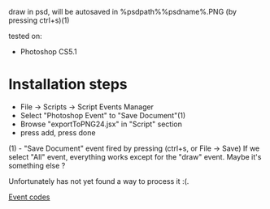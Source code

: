 draw in psd, will be autosaved in %psdpath%\%psdname%.PNG (by pressing ctrl+s)(1)

tested on:
* Photoshop CS5.1

# Installation steps
* File -> Scripts -> Script Events Manager
* Select "Photoshop Event" to "Save Document"(1)
* Browse "exportToPNG24.jsx" in "Script" section
* press add, press done

(1) - "Save Document" event fired by pressing (ctrl+s, or File -> Save)
If we select "All" event, everything works except for the "draw" event. Maybe it's something else ?

Unfortunately has not yet found a way to process it :(.

[Event codes](http://cssdk.s3-website-us-east-1.amazonaws.com/sdk/1.5/docs/WebHelp/app_notes/photoshop.htm)

